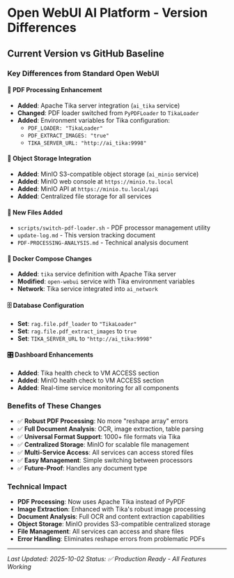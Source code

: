 # Open WebUI AI Platform - Version Differences

## Current Version vs GitHub Baseline

### Key Differences from Standard Open WebUI

#### 🔧 **PDF Processing Enhancement**
- **Added**: Apache Tika server integration (`ai_tika` service)
- **Changed**: PDF loader switched from `PyPDFLoader` to `TikaLoader`
- **Added**: Environment variables for Tika configuration:
  - `PDF_LOADER: "TikaLoader"`
  - `PDF_EXTRACT_IMAGES: "true"`
  - `TIKA_SERVER_URL: "http://ai_tika:9998"`

#### 📁 **Object Storage Integration**
- **Added**: MinIO S3-compatible object storage (`ai_minio` service)
- **Added**: MinIO web console at `https://minio.tu.local`
- **Added**: MinIO API at `https://minio.tu.local/api`
- **Added**: Centralized file storage for all services

#### 📁 **New Files Added**
- `scripts/switch-pdf-loader.sh` - PDF processor management utility
- `update-log.md` - This version tracking document
- `PDF-PROCESSING-ANALYSIS.md` - Technical analysis document

#### 🐳 **Docker Compose Changes**
- **Added**: `tika` service definition with Apache Tika server
- **Modified**: `open-webui` service with Tika environment variables
- **Network**: Tika service integrated into `ai_network`

#### 🗄️ **Database Configuration**
- **Set**: `rag.file.pdf_loader` to `"TikaLoader"`
- **Set**: `rag.file.pdf_extract_images` to `true`
- **Set**: `TIKA_SERVER_URL` to `"http://ai_tika:9998"`

#### 🎛️ **Dashboard Enhancements**
- **Added**: Tika health check to VM ACCESS section
- **Added**: MinIO health check to VM ACCESS section
- **Added**: Real-time service monitoring for all components

### Benefits of These Changes
- ✅ **Robust PDF Processing**: No more "reshape array" errors
- ✅ **Full Document Analysis**: OCR, image extraction, table parsing
- ✅ **Universal Format Support**: 1000+ file formats via Tika
- ✅ **Centralized Storage**: MinIO for scalable file management
- ✅ **Multi-Service Access**: All services can access stored files
- ✅ **Easy Management**: Simple switching between processors
- ✅ **Future-Proof**: Handles any document type

### Technical Impact
- **PDF Processing**: Now uses Apache Tika instead of PyPDF
- **Image Extraction**: Enhanced with Tika's robust image processing
- **Document Analysis**: Full OCR and content extraction capabilities
- **Object Storage**: MinIO provides S3-compatible centralized storage
- **File Management**: All services can access and share files
- **Error Handling**: Eliminates reshape errors from problematic PDFs

---
*Last Updated: 2025-10-02*
*Status: ✅ Production Ready - All Features Working*